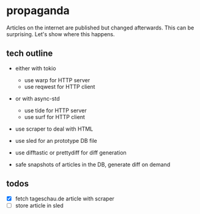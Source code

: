 # propaganda

Articles on the internet are published but changed afterwards.
This can be surprising.
Let's show where this happens.

## tech outline

* either with tokio
    * use warp for HTTP server
    * use reqwest for HTTP client
* or with async-std
    * use tide for HTTP server
    * use surf for HTTP client

* use scraper to deal with HTML
* use sled for an prototype DB file
* use difftastic or prettydiff for diff generation
* safe snapshots of articles in the DB, generate diff on demand

## todos

* [x] fetch tageschau.de article with scraper
* [ ] store article in sled